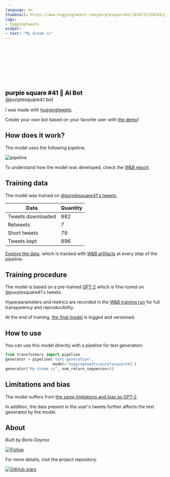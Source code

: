 ```yaml
---
language: en
thumbnail: https://www.huggingtweets.com/purplesquare41/1616731130293/predictions.png
tags:
- huggingtweets
widget:
- text: "My dream is"
---
```


<div>
<div style="width: 132px; height:132px; border-radius: 50%; background-size: cover; background-image: url('https://pbs.twimg.com/profile_images/1373980234974863363/ThFJJmNS_400x400.jpg')">
</div>
<div style="margin-top: 8px; font-size: 19px; font-weight: 800">purple square #41 🤖 AI Bot </div>
<div style="font-size: 15px">@purplesquare41 bot</div>
</div>

I was made with [huggingtweets](https://github.com/borisdayma/huggingtweets).

Create your own bot based on your favorite user with [the demo](https://colab.research.google.com/github/borisdayma/huggingtweets/blob/master/huggingtweets-demo.ipynb)!

## How does it work?

The model uses the following pipeline.

![pipeline](https://github.com/borisdayma/huggingtweets/blob/master/img/pipeline.png?raw=true)

To understand how the model was developed, check the [W&B report](https://wandb.ai/wandb/huggingtweets/reports/HuggingTweets-Train-a-Model-to-Generate-Tweets--VmlldzoxMTY5MjI).

## Training data

The model was trained on [@purplesquare41's tweets](https://twitter.com/purplesquare41).

| Data | Quantity |
| --- | --- |
| Tweets downloaded | 982 |
| Retweets | 7 |
| Short tweets | 79 |
| Tweets kept | 896 |

[Explore the data](https://wandb.ai/wandb/huggingtweets/runs/2j0e8gq3/artifacts), which is tracked with [W&B artifacts](https://docs.wandb.com/artifacts) at every step of the pipeline.

## Training procedure

The model is based on a pre-trained [GPT-2](https://huggingface.co/gpt2) which is fine-tuned on @purplesquare41's tweets.

Hyperparameters and metrics are recorded in the [W&B training run](https://wandb.ai/wandb/huggingtweets/runs/2qobejlf) for full transparency and reproducibility.

At the end of training, [the final model](https://wandb.ai/wandb/huggingtweets/runs/2qobejlf/artifacts) is logged and versioned.

## How to use

You can use this model directly with a pipeline for text generation:

```python
from transformers import pipeline
generator = pipeline('text-generation',
                     model='huggingtweets/purplesquare41')
generator("My dream is", num_return_sequences=5)
```

## Limitations and bias

The model suffers from [the same limitations and bias as GPT-2](https://huggingface.co/gpt2#limitations-and-bias).

In addition, the data present in the user's tweets further affects the text generated by the model.

## About

*Built by Boris Dayma*

[![Follow](https://img.shields.io/twitter/follow/borisdayma?style=social)](https://twitter.com/intent/follow?screen_name=borisdayma)

For more details, visit the project repository.

[![GitHub stars](https://img.shields.io/github/stars/borisdayma/huggingtweets?style=social)](https://github.com/borisdayma/huggingtweets)
